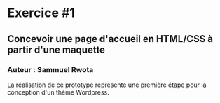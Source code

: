 # Exercice #1 
## Concevoir une page d'accueil en HTML/CSS à partir d'une maquette
### Auteur : Sammuel Rwota
La réalisation de ce prototype représente une première étape pour la conception d'un thème 
Wordpress.
